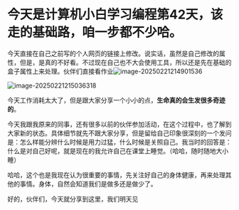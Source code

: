# 今天是计算机小白学习编程第42天，该走的基础路，咱一步都不少哈。

今天直接在自己之前写的个人网页的链接上修改。说实话，虽然是自己修改的属性，但是，是真的不好看。不过现在自己也不大会使用工具，所以还是先在基础的盒子属性上来处理。伙伴们直接看作业![image-20250221214901536](C:\Users\10263\AppData\Roaming\Typora\typora-user-images\image-20250221214901536.png)

![image-20250221215036318](C:\Users\10263\AppData\Roaming\Typora\typora-user-images\image-20250221215036318.png)



今天工作消耗太大了，但是跟大家分享一个小小的点，**生命真的会生发很多奇迹的**。

今天我跟我原来的同事，还有很多以前的伙伴参加活动，在这个过程中，也了解到大家新的状态。具体细节就先不跟大家分享，但是留给自己印象很深刻的一个发问是：怎么样能分辨什么时候是用力过猛，什么时候是关照自己。我当时的回答是：什么是对自己好呢，就是现在的我允许自己在课堂上睡觉。（哈哈，随时随地大小睡）

哈哈，这个也是我现在认为很重要的事情，先关注好自己的身体健康，再来处理其他的事情。身体，自然会知道我们是做多还是做少了。

好的，伙伴们，今天就分享到这里，我们明天见